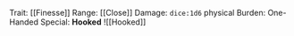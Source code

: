 Trait: [[Finesse]]
Range: [[Close]]
Damage: `dice:1d6` physical
Burden: One-Handed
Special: **Hooked**
![[Hooked]]
